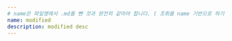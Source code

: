 ```yaml
---
# name은 파일명에서 .md를 뺀 것과 완전히 같아야 합니다. ( 조회를 name 기반으로 하기 때문 )
name: modified
description: modified desc
---
```

